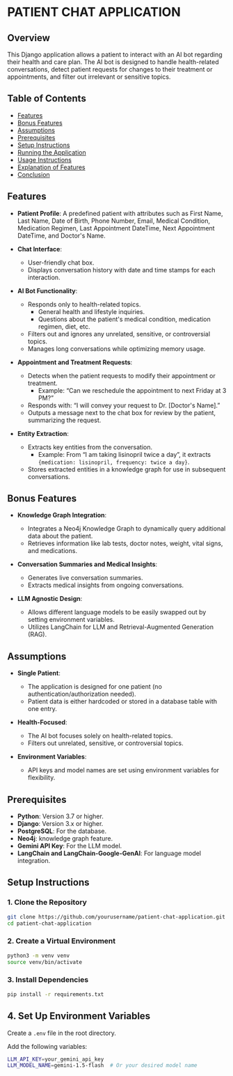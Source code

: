 # PATIENT CHAT APPLICATION

## Overview

This Django application allows a patient to interact with an AI bot regarding their health and care plan. The AI bot is designed to handle health-related conversations, detect patient requests for changes to their treatment or appointments, and filter out irrelevant or sensitive topics.

## Table of Contents

- [Features](#features)
- [Bonus Features](#bonus-features)
- [Assumptions](#assumptions)
- [Prerequisites](#prerequisites)
- [Setup Instructions](#setup-instructions)
- [Running the Application](#running-the-application)
- [Usage Instructions](#usage-instructions)
- [Explanation of Features](#explanation-of-features)
- [Conclusion](#conclusion)

## Features

- **Patient Profile**: A predefined patient with attributes such as First Name, Last Name, Date of Birth, Phone Number, Email, Medical Condition, Medication Regimen, Last Appointment DateTime, Next Appointment DateTime, and Doctor's Name.

- **Chat Interface**:
  - User-friendly chat box.
  - Displays conversation history with date and time stamps for each interaction.

- **AI Bot Functionality**:
  - Responds only to health-related topics.
    - General health and lifestyle inquiries.
    - Questions about the patient's medical condition, medication regimen, diet, etc.
  - Filters out and ignores any unrelated, sensitive, or controversial topics.
  - Manages long conversations while optimizing memory usage.

- **Appointment and Treatment Requests**:
  - Detects when the patient requests to modify their appointment or treatment.
    - Example: “Can we reschedule the appointment to next Friday at 3 PM?”
  - Responds with: “I will convey your request to Dr. [Doctor's Name].”
  - Outputs a message next to the chat box for review by the patient, summarizing the request.

- **Entity Extraction**:
  - Extracts key entities from the conversation.
    - Example: From “I am taking lisinopril twice a day”, it extracts `{medication: lisinopril, frequency: twice a day}`.
  - Stores extracted entities in a knowledge graph for use in subsequent conversations.

## Bonus Features

- **Knowledge Graph Integration**:
  - Integrates a Neo4j Knowledge Graph to dynamically query additional data about the patient.
  - Retrieves information like lab tests, doctor notes, weight, vital signs, and medications.

- **Conversation Summaries and Medical Insights**:
  - Generates live conversation summaries.
  - Extracts medical insights from ongoing conversations.

- **LLM Agnostic Design**:
  - Allows different language models to be easily swapped out by setting environment variables.
  - Utilizes LangChain for LLM and Retrieval-Augmented Generation (RAG).

## Assumptions

- **Single Patient**:
  - The application is designed for one patient (no authentication/authorization needed).
  - Patient data is either hardcoded or stored in a database table with one entry.

- **Health-Focused**:
  - The AI bot focuses solely on health-related topics.
  - Filters out unrelated, sensitive, or controversial topics.

- **Environment Variables**:
  - API keys and model names are set using environment variables for flexibility.

## Prerequisites

- **Python**: Version 3.7 or higher.
- **Django**: Version 3.x or higher.
- **PostgreSQL**: For the database.
- **Neo4j**: knowledge graph feature.
- **Gemini API Key**: For the LLM model.
- **LangChain and LangChain-Google-GenAI**: For language model integration.

## Setup Instructions

### 1. Clone the Repository

```bash
git clone https://github.com/yourusername/patient-chat-application.git
cd patient-chat-application 
```

### 2. Create a Virtual Environment
```bash
python3 -m venv venv
source venv/bin/activate 
```

### 3. Install Dependencies

```bash
pip install -r requirements.txt
```

## 4. Set Up Environment Variables

Create a `.env` file in the root directory.

Add the following variables:

```bash
LLM_API_KEY=your_gemini_api_key
LLM_MODEL_NAME=gemini-1.5-flash  # Or your desired model name
```


